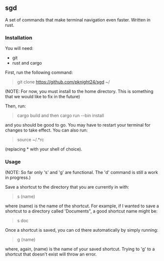 <h2>sgd</h2>

A set of commands that make terminal navigation even faster. Written in rust.

<h3>Installation</h3>

You will need:
<ul>
<li>git</li>
<li>rust and cargo</li>
</ul>

First, run the following command:

>git clone https://github.com/pknight24/sgd ~/

(NOTE: For now, you must install to the home directory. This is something that we would like to fix in the future)

Then, run:

>cargo build
and then
>cargo run --bin install

and you should be good to go. You may have to restart your terminal for changes to take effect. You can also run:

>source ~/.\*rc

(replacing \* with your shell of choice).

<h3>Usage</h3>
(NOTE: So far only 's' and 'g' are functional. The 'd' command is still a work in progress.)

Save a shortcut to the directory that you are currently in with:

>s (name)

where (name) is the name of the shortcut. For example, if I wanted to save a shortcut to a directory called 'Documents", a good shortcut name might be:

>s doc

Once a shortcut is saved, you can cd there automatically by simply running:

>g (name)

where, again, (name) is the name of your saved shortcut. Trying to 'g' to a shortcut that doesn't exist will throw an error. 
